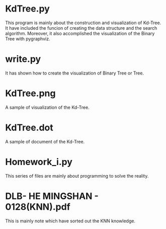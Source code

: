 # KdTree.py
  This program is mainly about the construction and visualization of Kd-Tree. It have included the funcion of creating the data structure and the search algorithm. Moreover, it also accomplished the visualization of the Binary Tree with pygraphviz.

# write.py
  It has shown how to create the visualization of Binary Tree or Tree.

# KdTree.png
  A sample of visualization of the Kd-Tree.

# KdTree.dot
  A sample of document of the Kd-Tree.

# Homework_i.py
  This series of files are mainly about programming to solve the reality.

# DLB- HE MINGSHAN - 0128(KNN).pdf
  This is mainly note which have sorted out the KNN knowledge.